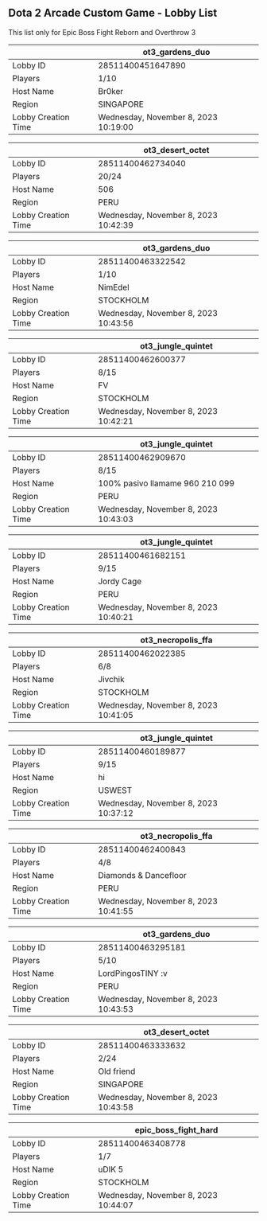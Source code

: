 ## Dota 2 Arcade Custom Game - Lobby List

This list only for Epic Boss Fight Reborn and Overthrow 3

|  | ot3_gardens_duo |
| ------ | ------ |
| Lobby ID | 28511400451647890 |
| Players | 1/10 |
| Host Name | Br0ker |
| Region | SINGAPORE |
| Lobby Creation Time | Wednesday, November 8, 2023 10:19:00 |


|  | ot3_desert_octet |
| ------ | ------ |
| Lobby ID | 28511400462734040 |
| Players | 20/24 |
| Host Name | 506 |
| Region | PERU |
| Lobby Creation Time | Wednesday, November 8, 2023 10:42:39 |


|  | ot3_gardens_duo |
| ------ | ------ |
| Lobby ID | 28511400463322542 |
| Players | 1/10 |
| Host Name | NimEdel |
| Region | STOCKHOLM |
| Lobby Creation Time | Wednesday, November 8, 2023 10:43:56 |


|  | ot3_jungle_quintet |
| ------ | ------ |
| Lobby ID | 28511400462600377 |
| Players | 8/15 |
| Host Name | FV |
| Region | STOCKHOLM |
| Lobby Creation Time | Wednesday, November 8, 2023 10:42:21 |


|  | ot3_jungle_quintet |
| ------ | ------ |
| Lobby ID | 28511400462909670 |
| Players | 8/15 |
| Host Name | 100% pasivo llamame 960 210 099 |
| Region | PERU |
| Lobby Creation Time | Wednesday, November 8, 2023 10:43:03 |


|  | ot3_jungle_quintet |
| ------ | ------ |
| Lobby ID | 28511400461682151 |
| Players | 9/15 |
| Host Name | Jordy Cage |
| Region | PERU |
| Lobby Creation Time | Wednesday, November 8, 2023 10:40:21 |


|  | ot3_necropolis_ffa |
| ------ | ------ |
| Lobby ID | 28511400462022385 |
| Players | 6/8 |
| Host Name | Jivchik |
| Region | STOCKHOLM |
| Lobby Creation Time | Wednesday, November 8, 2023 10:41:05 |


|  | ot3_jungle_quintet |
| ------ | ------ |
| Lobby ID | 28511400460189877 |
| Players | 9/15 |
| Host Name | hi |
| Region | USWEST |
| Lobby Creation Time | Wednesday, November 8, 2023 10:37:12 |


|  | ot3_necropolis_ffa |
| ------ | ------ |
| Lobby ID | 28511400462400843 |
| Players | 4/8 |
| Host Name | Diamonds & Dancefloor |
| Region | PERU |
| Lobby Creation Time | Wednesday, November 8, 2023 10:41:55 |


|  | ot3_gardens_duo |
| ------ | ------ |
| Lobby ID | 28511400463295181 |
| Players | 5/10 |
| Host Name | LordPingosTINY :v |
| Region | PERU |
| Lobby Creation Time | Wednesday, November 8, 2023 10:43:53 |


|  | ot3_desert_octet |
| ------ | ------ |
| Lobby ID | 28511400463333632 |
| Players | 2/24 |
| Host Name | Old friend |
| Region | SINGAPORE |
| Lobby Creation Time | Wednesday, November 8, 2023 10:43:58 |


|  | epic_boss_fight_hard |
| ------ | ------ |
| Lobby ID | 28511400463408778 |
| Players | 1/7 |
| Host Name | uDIK 5 |
| Region | STOCKHOLM |
| Lobby Creation Time | Wednesday, November 8, 2023 10:44:07 |


